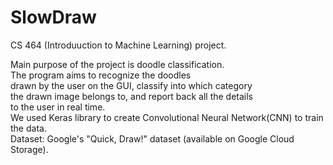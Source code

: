 # SlowDraw
CS 464 (Introduuction to Machine Learning) project.  

Main purpose of the project is doodle classification.  
The program aims to recognize the doodles  
drawn by the user on the GUI, classify into which category  
the drawn image belongs to, and report back all the details  
to the user in real time.  
We used Keras library to create Convolutional Neural Network(CNN) to train the data.  
Dataset: Google's "Quick, Draw!" dataset (available on Google Cloud Storage).  

